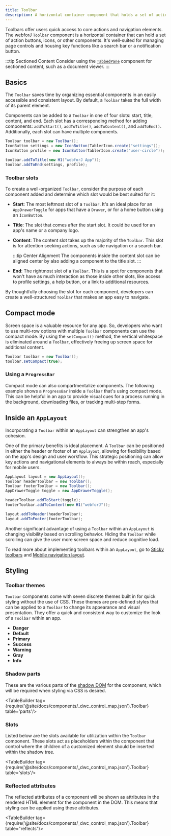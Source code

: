 ```yaml
---
title: Toolbar
description: A horizontal container component that holds a set of action buttons, icons, or other controls, typically used for performing tasks related to the current context.
---
```


<DocChip chip="shadow" />
<DocChip chip="name" label="dwc-toolbar" />
<JavadocLink type="toolbar" location="com/webforj/component/layout/toolbar/Toolbar" top='true'/>

Toolbars offer users quick access to core actions and navigation elements. The webforJ `Toolbar` component is a horizontal container that can hold a set of action buttons, icons, or other components. It's well-suited for managing page controls and housing key functions like a search bar or a notification button.

:::tip Sectioned Content
Consider using the [`TabbedPane`](./tabbedpane) component for sectioned content, such as a document viewer.
:::

## Basics

The `Toolbar` saves time by organizing essential components in an easily accessible and consistent layout. By default, a `Toolbar` takes the full width of its parent element.

Components can be added to a `Toolbar` in one of four slots: start, title, content, and end. Each slot has a corresponding method for adding components: `addToStart()`, `addToTitle()`, `addToContent()`, and `addToEnd()`. Additionally, each slot can have multiple components.

```Java
Toolbar toolbar = new Toolbar();
IconButton settings = new IconButton(TablerIcon.create("settings"));
IconButton profile = new IconButton(TablerIcon.create("user-circle"));

toolbar.addToTitle(new H1("webforJ App"));
toolbar.addToEnd(settings, profile);
```

### Toolbar slots

To create a well-organized `Toolbar`, consider the purpose of each component added and determine which slot would be best suited for it:

- **Start**: The most leftmost slot of a `Toolbar`. It's an ideal place for an `AppDrawerToggle` for apps that have a `Drawer`, or for a home button using an `IconButton`.

- **Title**: The slot that comes after the start slot. It could be used for an app's name or a company logo.

- **Content**: The content slot takes up the majority of the `Toolbar`. This slot is for attention seeking actions, such as site navigation or a search bar.

  :::tip Center Alignment
  The components inside the content slot can be aligned center by also adding a component to the title slot.
  :::

- **End**: The rightmost slot of a `Toolbar`. This is a spot for components that won't have as much interaction as those inside other slots, like access to profile settings, a help button, or a link to additional resources.

By thoughtfully choosing the slot for each component, developers can create a well-structured `Toolbar` that makes an app easy to navigate.

<ComponentDemo
path='/webforj/toolbarslots?' mobile='false'
javaE='https://raw.githubusercontent.com/webforj/webforj-documentation/refs/heads/main/src/main/java/com/webforj/samples/views/toolbar/ToolbarSlotsView.java'
height='300px'
/>

## Compact mode

Screen space is a valuable resource for any app. So, developers who want to use multi-row options with multiple `Toolbar` components can use the compact mode. By using the `setCompact()` method, the vertical whitespace is eliminated around a `Toolbar`, effectively freeing up screen space for additional content.

```Java
Toolbar toolbar = new Toolbar();
toolbar.setCompact(true);
```

### Using a `ProgressBar`

Compact mode can also compartmentalize components. The following example shows a `ProgressBar` inside a `Toolbar` that's using compact mode.
This can be helpful in an app to provide visual cues for a process running in the background, downloading files, or tracking multi-step forms.

<AppLayoutViewer path='/webforj/toolbarcompact?' mobile='false'
javaE='https://raw.githubusercontent.com/webforj/webforj-documentation/refs/heads/main/src/main/java/com/webforj/samples/views/toolbar/ToolbarCompactView.java'
/>

## Inside an `AppLayout`

Incorporating a `Toolbar` within an `AppLayout` can strengthen an app's cohesion. 

One of the primary benefits is ideal placement. A `Toolbar` can be positioned in either the header or footer of an `Applayout`, allowing for flexibility based on the app's design and user workflow. This strategic positioning can allow key actions and navigational elements to always be within reach, especially for mobile users.

```Java
AppLayout layout = new AppLayout();
Toolbar headerToolbar = new Toolbar();
Toolbar footerToolbar = new Toolbar();
AppDrawerToggle toggle = new AppDrawerToggle();

headerToolbar.addToStart(toggle);
footerToolbar.addToContent(new H1("webforJ"));

layout.addToHeader(headerToolbar);
layout.addToFooter(footerToolbar);
```

Another significant advantage of using a `Toolbar` within an `AppLayout` is changing visibility based on scrolling behavior. Hiding the `Toolbar` while scrolling can give the user more screen space and reduce cognitive load.

To read more about implementing toolbars within an `AppLayout`, go to [Sticky toolbars](./app-layout#sticky-toolbars) and [Mobile navigation layout](./app-layout#mobile-navigation-layout).

## Styling

### Toolbar themes
`Toolbar` components come with <JavadocLink type="foundation" location="com/webforj/component/Theme">seven discrete themes </JavadocLink> built in for quick styling without the use of CSS. These themes are pre-defined styles that can be applied to a `Toolbar` to change its appearance and visual presentation. They offer a quick and consistent way to customize the look of a `Toolbar` within an app.

  - **Danger**
  - **Default**
  - **Primary**
  - **Success**
  - **Warning**
  - **Gray**
  - **Info**

### Shadow parts

These are the various parts of the [shadow DOM](../glossary#shadow-dom) for the component, which will be required when styling via CSS is desired.

<TableBuilder tag={require('@site/docs/components/_dwc_control_map.json').Toolbar} table='parts'/>

### Slots

Listed below are the slots available for utilization within the `Toolbar` component. These slots act as placeholders within the component that control where the children of a customized element should be inserted within the shadow tree.

<TableBuilder tag={require('@site/docs/components/_dwc_control_map.json').Toolbar} table='slots'/>

### Reflected attributes

The reflected attributes of a component will be shown as attributes in the rendered HTML element for the component in the DOM. This means that styling can be applied using these attributes.

<TableBuilder tag={require('@site/docs/components/_dwc_control_map.json').Toolbar} table="reflects"/>
